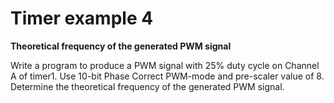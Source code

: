 # Timer example 4
**Theoretical frequency of the generated PWM signal**

Write a program to produce a PWM signal with 25% duty cycle on Channel A
of timer1. Use 10-bit Phase Correct PWM-mode and pre-scaler value of 8.
Determine the theoretical frequency of the generated PWM signal.
